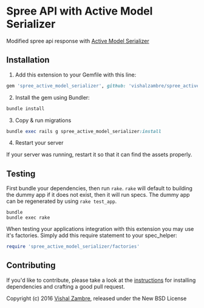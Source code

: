 Spree API with Active Model Serializer
==========================

Modified spree api response with [Active Model Serializer](https://github.com/rails-api/active_model_serializers)

## Installation

1. Add this extension to your Gemfile with this line:
  ```ruby
  gem 'spree_active_model_serializer', github: 'vishalzambre/spree_active_model_serializer', branch: '3-0-stable'
  ```

2. Install the gem using Bundler:
  ```ruby
  bundle install
  ```

3. Copy & run migrations
  ```ruby
  bundle exec rails g spree_active_model_serializer:install
  ```

4. Restart your server

  If your server was running, restart it so that it can find the assets properly.

## Testing

First bundle your dependencies, then run `rake`. `rake` will default to building the dummy app if it does not exist, then it will run specs. The dummy app can be regenerated by using `rake test_app`.

```shell
bundle
bundle exec rake
```

When testing your applications integration with this extension you may use it's factories.
Simply add this require statement to your spec_helper:

```ruby
require 'spree_active_model_serializer/factories'
```


## Contributing

If you'd like to contribute, please take a look at the
[instructions](CONTRIBUTING.md) for installing dependencies and crafting a good
pull request.

Copyright (c) 2016 [Vishal Zambre](https://github.com/vishalzambre), released under the New BSD License
